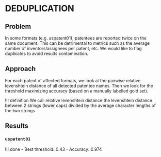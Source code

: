 # DEDUPLICATION

## Problem

In some formats (e.g. uspatent01), patentees are reported twice on the same document. This can be detrimental to metrics such as the average number of inventors/assignees per patent, etc. We would like to flag duplicates to avoid results contamination.

## Approach

For each patent of affected formats, we look at the pairwise relative levenshtein distance of all detected patentee names. Then we look for the threshold maximizing accuracy (based on a manually labelled gold set).

!!! definition
    We call relative levenshtein distance the levenshtein distance between 2 strings (lower caps) divided by the average character lengths of the two strings

## Results

### `uspatent01`

!!! done
    - Best threshold: 0.43
    - Accuracy: 0.974
